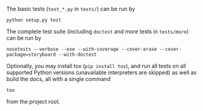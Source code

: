The basic tests (`test_*.py` in `tests/`) can be run by

    python setup.py test

The complete test suite (including `doctest` and more tests in `tests/more`) can be run by

    nosetests --verbose --exe --with-coverage --cover-erase --cover-package=storyboard --with-doctest

Optionally, you may install tox (`pip install tox`), and run all tests on all supported Python versions (unavailable interpreters are skipped) as well as build the docs, all with a single command

    tox

from the project root.
